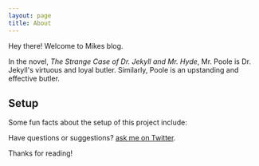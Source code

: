 ```yaml
---
layout: page
title: About
---
```


<p class="message">
  Hey there! Welcome to Mikes blog.
</p>

In the novel, *The Strange Case of Dr. Jekyll and Mr. Hyde*, Mr. Poole is Dr. Jekyll's virtuous and loyal butler. Similarly, Poole is an upstanding and effective butler.

## Setup

Some fun facts about the setup of this project include:

Have questions or suggestions? [ask me on Twitter](https://twitter.com/MikeDoesCode).

Thanks for reading!
